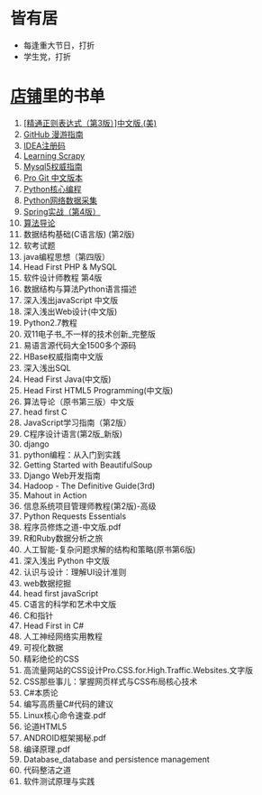 # 皆有居
* 每逢重大节日，打折
* 学生党，打折
# [店铺](https://shop476821834.taobao.com/?spm=0.0.0.0)里的书单
1. [[精通正则表达式（第3版）]中文版.(美)](https://item.taobao.com/item.htm?spm=a1z10.3-c.w4002-16100903092.9.LHdHDI&id=546676256008)
2. [GitHub 漫游指南](https://item.taobao.com/item.htm?spm=a1z10.3-c.w4002-16100903092.9.Nk7foS&id=546566980665)
3. [IDEA注册码](https://item.taobao.com/item.htm?spm=a1z10.3-c.w4002-16100903092.9.iDGGlZ&id=546587159739)
4. [Learning Scrapy](https://item.taobao.com/item.htm?spm=a1z10.3-c.w4002-16100903092.9.ortPys&id=546710397964)
5. [Mysql5权威指南](https://item.taobao.com/item.htm?spm=a1z10.3-c.w4002-16100903092.9.1DNmA0&id=546480490095)
6. [Pro Git 中文版本](https://item.taobao.com/item.htm?spm=a1z10.3-c.w4002-16100903092.9.jjCZJ2&id=546639875004)
7. [Python核心编程](https://item.taobao.com/item.htm?spm=a1z10.3-c.w4002-16100903092.30.EqtHON&id=546485398931)
8. [Python网络数据采集](https://item.taobao.com/item.htm?spm=a1z10.3-c.w4002-16100903092.27.EqtHON&id=546617358566)
9. [Spring实战（第4版）](https://item.taobao.com/item.htm?spm=a1z10.3-c.w4002-16100903092.9.wQYlVg&id=546493488975)
10. [算法导论](https://item.taobao.com/item.htm?spm=a1z10.3-c.w4002-16100903092.12.i2uWG7&id=552132384376)
11. 数据结构基础(C语言版) (第2版)
12. 软考试题
13. java编程思想（第四版）
14. Head First PHP & MySQL
15. 软件设计师教程 第4版
16. 数据结构与算法Python语言描述
17. 深入浅出javaScript 中文版
18. 深入浅出Web设计(中文版)
19. Python2.7教程
20. 双11电子书_不一样的技术创新_完整版
21. 易语言源代码大全1500多个源码
22. HBase权威指南中文版
23. 深入浅出SQL
24. Head First Java(中文版)
25. Head First HTML5 Programming(中文版)
26. 算法导论（原书第三版）中文版
27. head first C
28. JavaScript学习指南（第2版）
29. C程序设计语言(第2版_新版)
30. django
31. python编程：从入门到实践
32. Getting Started with BeautifulSoup
33. Django Web开发指南
34. Hadoop - The Definitive Guide(3rd)
35. Mahout in Action
36. 信息系统项目管理师教程(第2版)-高级
37. Python Requests Essentials
38. 程序员修炼之道-中文版.pdf
39. R和Ruby数据分析之旅
40. 人工智能-复杂问题求解的结构和策略(原书第6版)
41. 深入浅出 Python 中文版
42. 认识与设计：理解UI设计准则
43. web数据挖掘
44. head first javaScript
45. C语言的科学和艺术中文版
46. C和指针
47. Head First in C#
48. 人工神经网络实用教程
49. 可视化数据
50. 精彩绝伦的CSS
51. 高流量网站的CSS设计Pro.CSS.for.High.Traffic.Websites.文字版
52. CSS那些事儿：掌握网页样式与CSS布局核心技术
53. C#本质论
54. 编写高质量C#代码的建议
55. Linux核心命令速查.pdf
56. 论道HTML5
57. ANDROID框架揭秘.pdf
58. 编译原理.pdf
59. Database_database and persistence management
60. 代码整洁之道
61. 软件测试原理与实践
